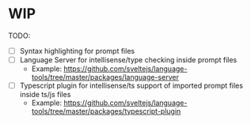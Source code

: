 # WIP

TODO:
- [ ] Syntax highlighting for prompt files
- [ ] Language Server for intellisense/type checking inside prompt files
  - Example: https://github.com/sveltejs/language-tools/tree/master/packages/language-server
- [ ] Typescript plugin for intellisense/ts support of imported prompt files inside ts/js files
  - Example: https://github.com/sveltejs/language-tools/tree/master/packages/typescript-plugin

